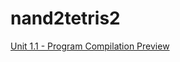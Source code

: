# nand2tetris2

[Unit 1.1 - Program Compilation Preview](https://www.youtube.com/watch?v=E28KczysecE)
